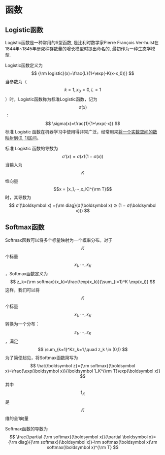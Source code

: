# 函数

## Logistic函数

Logistic函数是一种常用的S型函数, 是比利时数学家Pierre François Ver-hulst在1844年~1845年研究种群数量的增长模型时提出命名的, 最初作为一种生态学模型.

Logistic函数定义为
$$
{\rm logistic}(x)=\frac{L}{1+\exp(-K(x-x_0))}
$$
当参数为（$$k=1, x_0=0,L=1$$）时，Logistic函数称为标准Logistic函数，记为$$\sigma(x)$$：
$$
\sigma(x)=\frac{1}{1+\exp(-x)}
$$
标准 Logistic 函数在机器学习中使用得非常广泛，经常用来<u>将一个实数空间的数映射到(0, 1)区间</u>。

标准 Logistic 函数的导数为
$$
\sigma'(x)=\sigma(x)(1-\sigma(x))
$$
当输入为$$K$$维向量$$x = [x_1,⋯,x_K]^{\rm T}$$时，其导数为
$$
σ′(\boldsymbol x) ={\rm diag}(σ(\boldsymbol x) ⊙ (1 − σ(\boldsymbol x)))
$$



## Softmax函数

Softmax函数可以将多个标量映射为一个概率分布。对于$$K$$个标量$$x_1,\cdots,x_K$$，Softmax函数定义为
$$
z_k={\rm softmax}(x_k)=\frac{\exp(x_k)}{\sum_{i=1}^K \exp(x_i)}
$$
这样，我们可以将$$K$$个标量$$x_1, ⋯, x_K$$转换为一个分布：$$z_1, ⋯, z_K$$，满足
$$
\sum_{k=1}^Kz_k=1,\quad z_k \in (0,1)
$$
为了简便起见，将Softmax函数简写为
$$
\hat{\boldsymbol z}={\rm softmax}(\boldsymbol x)=\frac{\exp(\boldsymbol x)}{\boldsymbol 1_K^{\rm T}\exp(\boldsymbol x)}
$$
其中$$\boldsymbol 1_K$$是$$K$$维的全1向量

Softmax函数的导数为
$$
\frac{\partial {\rm softmax}(\boldsymbol x)}{\partial \boldsymbol x}={\rm diag}({\rm softmax}(\boldsymbol x))-\rm softmax(\boldsymbol x)\rm softmax(\boldsymbol x)^{\rm T}
$$


